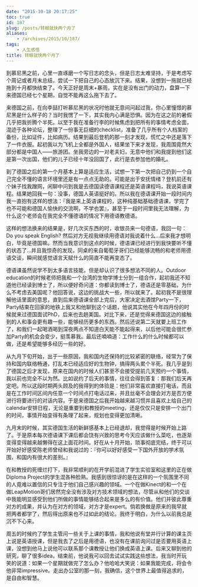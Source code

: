 ```yaml
---
date: "2015-10-18 20:17:25"
toc: true
id: 187
slug: /posts/转眼就快两个月了
aliases:
    - /archives/2015/10/187/
tags:
    - 人生感悟
title: 转眼就快两个月了
---
```


到慕尼黑之前，心里一直琢磨一个写日志的念头，但是日志太难坚持，于是考虑写个周记或者月末总结，尝试一下把自己的心态放沉下来。结果，没想到一拖就已经拖到十月都快结束了。今天正好是周末+暴雨，实在是没有出门的动力，盘算一下来德国已经七个星期，自觉不能再这么拖下去了。

<!-- more -->

来德国之前，在向李喆打听慕尼黑的状况时他就无意间问起过我，你心里憧憬的慕尼黑是什么样子的？当时我愣了一下，其实我内心满是恐惧。因为在这之前的暑假几乎把我折腾个半死。以至于我在准备行李的时候焦虑到把所有的事情考虑全面，混迹于各种论坛，整理了一份事无巨细的checklist，准备了几乎所有个人档案的备份，比如证件，比如病历。结果到最后登机的那一刻才发现，慌忙之中还是落下了一件衣服。起初我以为飞机上全都是外国人，结果坐下来才发现，我周围竟然大部分都是中国人——旅游团。坐我旁边的一对老夫妇，无意中他们和我提到他们这是第一次出国，他们的儿子已经十年没回国了，此行是去参加他的婚礼。

到了德国之后的第一个月基本上算是适应生活，试想一下第一次把自己扔到一个自己完全不懂的语言环境里还是有一点点无助的。可能是出于安抚情绪？登机前还有个妹子找我蹭网，闲聊中问到我是去德国读德语课程还是英语课程吗，我说英语课程。结果她回我一句：没事，德国人英语挺好的。所以我在德语课开始一段时间内我一直抱有这样的想法：『我是来上英语课程的，这种纯基础基础德语课，学完了也不可能和德国人愉快的交流啊，不学也罢』，甚至于一段时间里我无法理解，为什么这个老师会在我完全不懂德语的情况下用德语教德语。

这样的想法换来的结果是，好几次买东西的时，收银员来一句德语，我回一句：Do you speak English? 然后对方无视我继续用德语对我说着什么…后来我才想明白，毕竟是德国嘛。然而当我意识到这点的时候，德语课已经进行到我快要听不懂的状态了…并且我惊奇的发现，同桌的来自葡萄牙哥们已经能够流畅的和老师用德语交谈，瞬间就感觉语言天赋什么的简直不能再变态了。

德语课虽然说学不到太多语言技能，但是却认识了很多想法不同的人。Outdoor education的时候老师把我和一个台湾的生物学博士分到一组合作，起初我还不知道他已经读到博士了，所以便好奇问道：你都读到博士了，德语还是零基础，为什么不考虑去美国呢？他回答说，这边的挑战大一些，所以就来了。起初我不是很理解他话里面的意思，直到后来德语课全部上完后，大家决定去酒馆Party一下，Party结束在回家的地铁上我又和他聊到这个话题，他说其实他在今年四月份的时候就来过德国面试PhD，后来也去趟美国。对比下来，还是觉得来德国这边的接触到的人和事会更有趣一些，能够经历更多的东西。然后还说第二天就要上班工作了，和我们一起喝酒喝到深夜两点不知道白天能不能起得来，以后他可能会很忙参加Party的机会会变少，挺羡慕我。最后还喃喃道：工作什么的什么时候都可以做，还是希望能够多经历一些的好。

从九月下旬开始，出于一些原因，我和国内还保持的比较紧密的联络，经常为了保持和国内联络畅通，打乱本已经适应好的生物钟，搞得两头累个半死。我几乎是到了德国之后才发现，原来在国内的时候人们甚至不会接受提前几天预约一个事情，我以前也完全不以为然。比如说约了后天的事情，往往会得到答复：那我们后天再定吧。所以这段时期两头顾及的我得到的体验是：他们非常喜欢直接打电话，而且是在工作时间区间内任意一个时间点打电话过来，并且丝毫不会理会对方是否方便进行将要进行的对话内容。于是来德国之后我开始越来越习惯并且喜欢上给自己的calendar安排日程，无论是重要到和教授的meeting，还是仅仅只是安排一个出门的时间，事情开始变得有条理了起来，规划也变得更加清晰。

九月末的时候，其实德国生活的新鲜感基本上已经退却，我觉得是时候开始上路了。于是原本每次德语课下课后都会饶有兴致的思考今天应该做什么菜吃，也逐渐变得变得越来越懒得在这上面花时间。好在从十月开始，琐事彻底完结，终于可以开始好好感受陈老师曾经和我说过的：『你可以好好感受一下国外开放的学术氛围，和国内有很大的差别。』

在和教授的死缠烂打下，我非常顺利的在开学前混进了学生实验室和这里的正在做Diploma Project的学生混各种脸熟。我感到很惊讶的是在这样的一个氛围里不同的人竟难以置信的只专注于他们自己感兴趣的领域。一个在做Kinect的和一个在做LeapMotion哥们居然完全没有涉及对方技术领域的想法，尽管从和他们的交谈中我能明显感受到他们所做的事情能够结合起来是多么的有价值。他们并彼此尊重对方的成果，并认为在对方的领域，对方才是expert。倘若换做是原来的我早就把两者都学了，然后得出原来也不过如此的结论。我终于明白，为什么以前我总是沉不下心来。

周五的时候约了学生主管问一些关于上课的事情，我和他说有堂并行计算的课主页上说是英语授课，但是我去了之后是用德语，也没有在课前询问过是否要用英语上课，没想到他马上说他可以联系那个课教授让他们换成英语上课。后来又聊到他的研究，聊了很多idea，结束前，他说我可以回去试试实践这些想法，我当时开玩笑的说道：如果一个星期就做完了怎么办？他哈哈大笑说：如果我能完成，将会令他非常impressive。走出办公室的那一刻，我确信，这个世界上最值得追求的，是自由和智慧。 